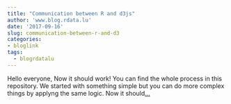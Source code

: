 ```yaml
---
title: "Communication between R and d3js"
author: 'www.blog.rdata.lu'
date: '2017-09-16'
slug: communication-between-r-and-d3
categories:
- bloglink
tags:
  - blogrdatalu
---
```


Hello everyone, Now it should work! You can find the whole process in this repository. We started with something simple but you can do more complex things by applyng the same logic. Now it should[... <i class="fas fa-external-link-alt"></i>](http://www.blog.rdata.lu/post/2017-09-16-communication-between-r-and-d3js/)


